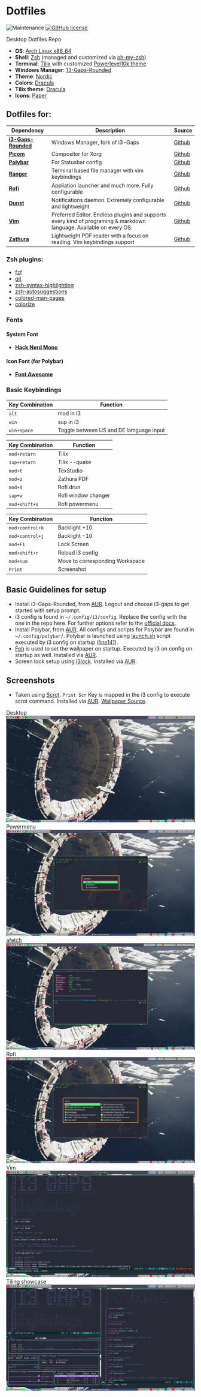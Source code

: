# Dotfiles

![Maintenance](https://img.shields.io/badge/Maintained%3F-yes-green.svg)
[![GitHub license](https://img.shields.io/github/license/Naereen/StrapDown.js.svg)](https://github.com/Brutuski/Dotfiles/blob/master/LICENSE)


Desktop Dotfiles Repo
+ **OS**:              [Arch Linux x86_64](https://wiki.archlinux.org/index.php/Installation_guide)
+ **Shell**:           [Zsh](https://github.com/ohmyzsh/ohmyzsh/wiki/Installing-ZSH) (managed and customized via [oh-my-zsh](https://github.com/ohmyzsh/ohmyzsh))
+ **Terminal**:        [Tilix](https://github.com/gnunn1/tilix) with customized [Powerlevel10k theme](https://github.com/romkatv/powerlevel10k)
+ **Windows Manager**: [13-Gaps-Rounded](https://github.com/resloved/i3)
+ **Theme**:           [Nordic](https://github.com/EliverLara/Nordic)
+ **Colors**:          [Dracula](https://github.com/dracula/dracula-theme)
+ **Tilix theme**:     [Dracula](https://github.com/dracula/tilix)
+ **Icons**:           [Paper](https://snwh.org/paper)


## Dotfiles for:
| Dependency | Description | Source
| ---- | ---- | ---- |
| [**i3-Gaps-Rounded**](https://github.com/resloved/i3) | Windows Manager, fork of i3-Gaps | [Github](https://github.com/Airblader/i3)
[**Picom**](https://github.com/Brutuski/Dotfiles/blob/master/.config/picom/picom.conf)| Compositor for Xorg  | [Github](https://github.com/yshui/picom)
[**Polybar**](https://github.com/Brutuski/DesktopDotfiles/tree/master/.config/polybar)| For Statusbar config  | [Github](https://github.com/polybar/polybar)
[**Ranger**](https://github.com/Brutuski/DesktopDotfiles/tree/master/.config/ranger) | Terminal based file manager with vim keybindings |  [Github](https://github.com/davatorium/rofi)
[**Rofi**](https://github.com/Brutuski/DesktopDotfiles/tree/master/.config/rofi)  | Appliation launcher and much more. Fully configurable |  [Github](https://github.com/ranger/ranger)
[**Dunst**](https://github.com/Brutuski/DesktopDotfiles/tree/master/.config/dunst) | Notifications daemon. Extremely configurable and lightweight |  [Github](https://github.com/dunst-project/dunst)
[**Vim**](https://github.com/Brutuski/Dotfiles/blob/master/.vimrc) | Preferred Editor. Endless plugins and supports every kind of programing & markdown language. Available on every OS. | [Github](https://github.com/vim/vim)
[**Zathura**](https://github.com/Brutuski/DesktopDotfiles/tree/master/.config/zathura) | Lightweight PDF reader with a focus on reading. Vim keybindings support  |  [Github](https://github.com/pwmt/zathura)


### Zsh plugins:
+ [fzf](https://github.com/ohmyzsh/ohmyzsh/tree/master/plugins/fzf)
+ [git](https://github.com/ohmyzsh/ohmyzsh/tree/master/plugins/git)
+ [zsh-syntax-highlighting](https://github.com/zsh-users/zsh-syntax-highlighting)
+ [zsh-autosuggestions](https://github.com/zsh-users/zsh-autosuggestions)
+ [colored-man-pages](https://github.com/ohmyzsh/ohmyzsh/tree/master/plugins/colored-man-pages)
+ [colorize](https://github.com/ohmyzsh/ohmyzsh/tree/master/plugins/colorize)


### Fonts
#### System Font
+ [**Hack Nerd Mono**](https://github.com/ryanoasis/nerd-fonts)
#### Icon Font (for Polybar)
+ [**Font Awesome**](https://fontawesome.com/)


### Basic Keybindings
| Key Combination | Function |
| ---- | ---- |
| `alt` | mod in i3 |
| `win` | sup in i3 |
| `win+space` | Toggle between US and DE lamguage input |

| Key Combination | Function |
| ---- | ---- |
| `mod+return`  | Tilix |
| `sup+return`  | Tilix --quake |
| `mod+t`       | TexStudio |
| `mod+z`       | Zathura PDF |
| `mod+d`       | Rofi drun |
| `sup+w`       | Rofi window changer |
| `mod+shift+s` | Rofi powermenu |

| Key Combination | Function |
| ---- | ---- |
| `mod+control+k` | Backlight +10 |
| `mod+control+j` | Backlight -10 |
| `mod+F1`        | Lock Screen |
| `mod+shift+r`   | Reload i3 config |
| `mod+num`       | Move to corresponding Workspace |
| `Print`         | Screenshot |


## Basic Guidelines for setup
+ Install i3-Gaps-Rounded, from [AUR](https://aur.archlinux.org/packages/i3-gaps-rounded-git/). Logout and choose i3-gaps to get started with setup prompt.
+ i3 config is found in `~/.config/i3/config`. Replace the config with the one in the repo here. For further options refer to the [official docs](https://i3wm.org/docs/userguide.html).
+ Install Polybar, from [AUR](https://aur.archlinux.org/packages/polybar/). All configs and scripts for Polybar are found in `~/.config/polybar/`. Polybar is launched using [launch.sh](https://github.com/Brutuski/Dotfiles/blob/master/.config/polybar/launch.sh) script executed by i3 config on startup ([_line141_](https://github.com/Brutuski/Dotfiles/blob/aa1afd24a7527cae670f380f3b5499026c2df987/.config/i3/config#L141)).
+ [Feh](https://wiki.archlinux.org/index.php/Feh) is used to set the wallpaper on startup. Executed by i3 on config on startup as well. Installed via [AUR](https://www.archlinux.org/packages/extra/x86_64/feh/).
+ Screen lock setup using [i3lock](https://i3wm.org/i3lock/). Installed via [AUR](https://www.archlinux.org/packages/community/x86_64/i3lock/).


## Screenshots
+ Taken using [Scrot](https://github.com/resurrecting-open-source-projects/scrot). `Print Scr` Key is mapped in the i3 config to execute scrot command. Installed via [AUR](https://www.archlinux.org/packages/community/x86_64/scrot/). [Wallpaper Source](https://www.artstation.com/artwork/mQLe1).

Desktop ![Screenshot](https://github.com/Brutuski/Dotfiles/blob/master/Screenshots/Desktop.png)
Powermenu ![Screenshot](https://github.com/Brutuski/Dotfiles/blob/master/Screenshots/Powermenu.png)
[afetch](https://github.com/Brutuski/a-fetch) ![Screenshot](https://github.com/Brutuski/Dotfiles/blob/master/Screenshots/afetch.png)
Rofi ![Screenshot](https://github.com/Brutuski/Dotfiles/blob/master/Screenshots/Rofi.png)
Vim ![Screenshot](https://github.com/Brutuski/Dotfiles/blob/master/Screenshots/Vimi3config.png)
Tiling showcase ![Screenshot](https://github.com/Brutuski/Dotfiles/blob/master/Screenshots/vim%2Bgotop%2Bvimrc.png)
